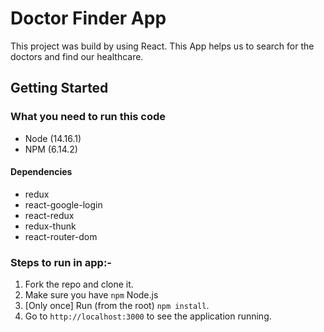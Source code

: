 # Doctor Finder App

This project was build by using React. This App helps us to search for the doctors and find our healthcare.


## Getting Started

### What you need to run this code

* Node (14.16.1)
* NPM (6.14.2)

#### Dependencies

* redux
* react-google-login
* react-redux
* redux-thunk
* react-router-dom


### Steps to run in app:-

1. Fork the repo and clone it.
2. Make sure you have `npm` Node.js
3. [Only once] Run (from the root) `npm install`.
4. Go to `http://localhost:3000` to see the application running.
